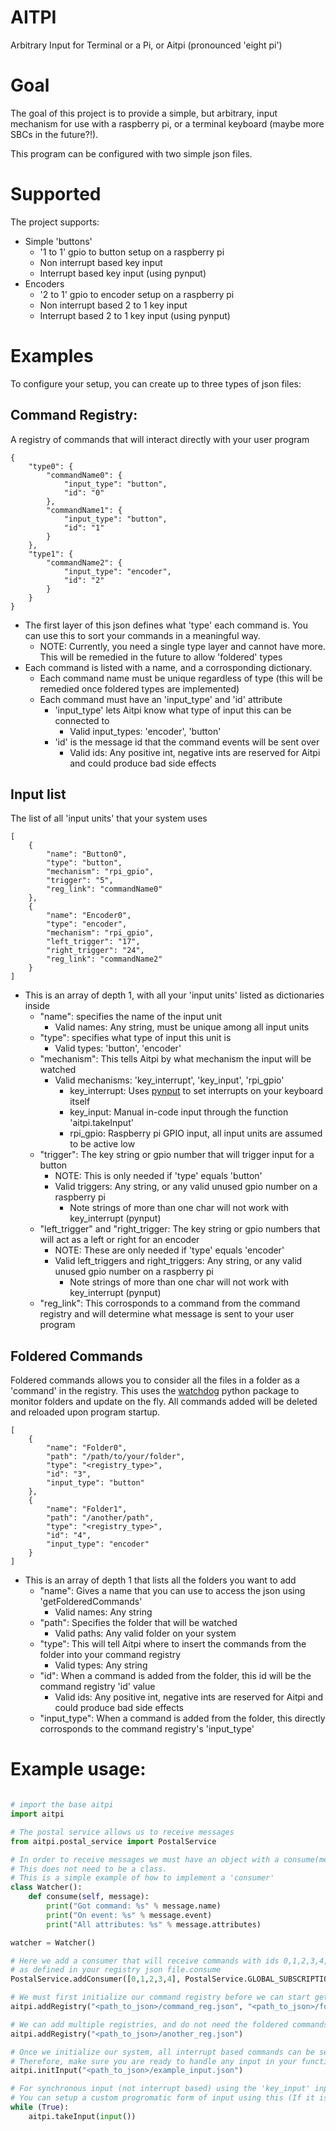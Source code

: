 # AITPI
Arbitrary Input for Terminal or a Pi, or Aitpi (pronounced 'eight pi')

# Goal
The goal of this project is to provide a simple, but arbitrary, input
mechanism for use with a raspberry pi, or a terminal keyboard (maybe more SBCs in the future?!).

This program can be configured with two simple json files.

# Supported
The project supports:
- Simple 'buttons'
    - '1 to 1' gpio to button setup on a raspberry pi
    - Non interrupt based key input
    - Interrupt based key input (using pynput)
- Encoders
    - '2 to 1' gpio to encoder setup on a raspberry pi
    - Non interrupt based 2 to 1 key input
    - Interrupt based 2 to 1 key input (using pynput)

# Examples
To configure your setup, you can create up to three types of json files:

## Command Registry:
A registry of commands that will interact directly with your user program
```
{
    "type0": {
        "commandName0": {
            "input_type": "button",
            "id": "0"
        },
        "commandName1": {
            "input_type": "button",
            "id": "1"
        }
    },
    "type1": {
        "commandName2": {
            "input_type": "encoder",
            "id": "2"
        }
    }
}
```
- The first layer of this json defines what 'type' each command is. You can use this to sort your commands in a meaningful way.
    - NOTE: Currently, you need a single type layer and cannot have more. This will be remedied in the future to allow 'foldered' types
- Each command is listed with a name, and a corrosponding dictionary.
    - Each command name must be unique regardless of type (this will be remedied once foldered types are implemented)
    - Each command must have an 'input_type' and 'id' attribute
        - 'input_type' lets Aitpi know what type of input this can be connected to
            - Valid input_types: 'encoder', 'button'
        - 'id' is the message id that the command events will be sent over
            - Valid ids: Any positive int, negative ints are reserved for Aitpi and could produce bad side effects

## Input list
The list of all 'input units' that your system uses
```
[
    {
        "name": "Button0",
        "type": "button",
        "mechanism": "rpi_gpio",
        "trigger": "5",
        "reg_link": "commandName0"
    },
    {
        "name": "Encoder0",
        "type": "encoder",
        "mechanism": "rpi_gpio",
        "left_trigger": "17",
        "right_trigger": "24",
        "reg_link": "commandName2"
    }
]
```
- This is an array of depth 1, with all your 'input units' listed as dictionaries inside
    - "name": specifies the name of the input unit
        - Valid names: Any string, must be unique among all input units
    - "type": specifies what type of input this unit is
        - Valid types: 'button', 'encoder'
    - "mechanism": This tells Aitpi by what mechanism the input will be watched
        - Valid mechanisms: 'key_interrupt', 'key_input', 'rpi_gpio'
            - key_interrupt: Uses [pynput](https://pypi.org/project/pynput/) to set interrupts on your keyboard itself
            - key_input: Manual in-code input through the function 'aitpi.takeInput'
            - rpi_gpio: Raspberry pi GPIO input, all input units are assumed to be active low
    - "trigger": The key string or gpio number that will trigger input for a button
        - NOTE: This is only needed if 'type' equals 'button'
        - Valid triggers: Any string, or any valid unused gpio number on a raspberry pi
            - Note strings of more than one char will not work with key_interrupt (pynput)
    - "left_trigger" and "right_trigger: The key string or gpio numbers that will act as a left or right for an encoder
        - NOTE: These are only needed if 'type' equals 'encoder'
        - Valid left_triggers and right_triggers: Any string, or any valid unused gpio number on a raspberry pi
            - Note strings of more than one char will not work with key_interrupt (pynput)
    - "reg_link": This corrosponds to a command from the command registry and will determine what message is sent to your user program

## Foldered Commands
Foldered commands allows you to consider all the files in a folder as a 'command' in the registry.
This uses the [watchdog](https://pythonhosted.org/watchdog/) python package to monitor folders and update on the fly.
All commands added will be deleted and reloaded upon program startup.
```
[
    {
        "name": "Folder0",
        "path": "/path/to/your/folder",
        "type": "<registry_type>",
        "id": "3",
        "input_type": "button"
    },
    {
        "name": "Folder1",
        "path": "/another/path",
        "type": "<registry_type>",
        "id": "4",
        "input_type": "encoder"
    }
]
```
- This is an array of depth 1 that lists all the folders you want to add
    - "name": Gives a name that you can use to access the json using 'getFolderedCommands'
        - Valid names: Any string
    - "path": Specifies the folder that will be watched
        - Valid paths: Any valid folder on your system
    - "type": This will tell Aitpi where to insert the commands from the folder into your command registry
        - Valid types: Any string
    - "id": When a command is added from the folder, this id will be the command registry 'id' value
        - Valid ids: Any positive int, negative ints are reserved for Aitpi and could produce bad side effects
    - "input_type": When a command is added from the folder, this directly corrosponds to the command registry's 'input_type'


# Example usage:
```python

# import the base aitpi
import aitpi

# The postal service allows us to receive messages
from aitpi.postal_service import PostalService

# In order to receive messages we must have an object with a consume(message) function
# This does not need to be a class.
# This is a simple example of how to implement a 'consumer'
class Watcher():
    def consume(self, message):
        print("Got command: %s" % message.name)
        print("On event: %s" % message.event)
        print("All attributes: %s" % message.attributes)

watcher = Watcher()

# Here we add a consumer that will receive commands with ids 0,1,2,3,4, these ids are the sameconsume
# as defined in your registry json file.consume
PostalService.addConsumer([0,1,2,3,4], PostalService.GLOBAL_SUBSCRIPTION, watcher)

# We must first initialize our command registry before we can start getting input
aitpi.addRegistry("<path_to_json>/command_reg.json", "<path_to_json>/foldered_commands.json")

# We can add multiple registries, and do not need the foldered commands
aitpi.addRegistry("<path_to_json>/another_reg.json")

# Once we initialize our system, all interrupt based commands can be sent imediately.
# Therefore, make sure you are ready to handle any input in your functions before calling this.
aitpi.initInput("<path_to_json>/example_input.json")

# For synchronous input (not interrupt based) using the 'key_input' input mechanism is desireable
# You can setup a custom progromatic form of input using this (If it is good enough, add it to AITPI!)
while (True):
    aitpi.takeInput(input())
```